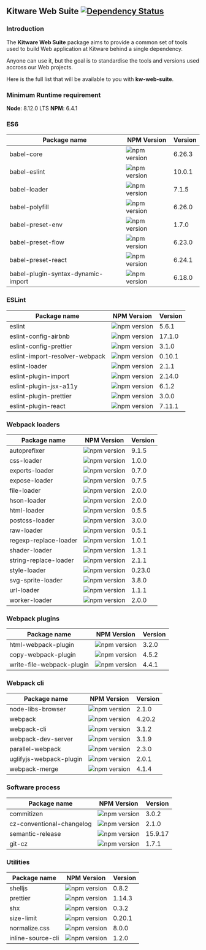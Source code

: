 ## Kitware Web Suite [![Dependency Status](https://img.shields.io/david/kitware/kw-web-suite.svg)](https://david-dm.org/kitware/kw-web-suite)

### Introduction

The **Kitware Web Suite** package aims to provide a common
set of tools used to build Web application at Kitware behind
a single dependency.

Anyone can use it, but the goal is to standardise
the tools and versions used accross our Web projects.

Here is the full list that will be available to you with **kw-web-suite**.

### Minimum Runtime requirement

__Node__: 8.12.0 LTS
__NPM__: 6.4.1

### ES6

Package name                            | NPM Version                                                      | Version
--------------------------------------- | ---------------------------------------------------------------- | ---------
babel-core                              | ![npm version](https://badge.fury.io/js/babel-core.svg)          | 6.26.3
babel-eslint                            | ![npm version](https://badge.fury.io/js/babel-eslint.svg)        | 10.0.1
babel-loader                            | ![npm version](https://badge.fury.io/js/babel-loader.svg)        | 7.1.5
babel-polyfill                          | ![npm version](https://badge.fury.io/js/babel-polyfill.svg)      | 6.26.0
babel-preset-env                        | ![npm version](https://badge.fury.io/js/babel-preset-env.svg)    | 1.7.0
babel-preset-flow                       | ![npm version](https://badge.fury.io/js/babel-preset-flow.svg)   | 6.23.0
babel-preset-react                      | ![npm version](https://badge.fury.io/js/babel-preset-react.svg)  | 6.24.1
babel-plugin-syntax-dynamic-import      | ![npm version](https://badge.fury.io/js/babel-plugin-syntax-dynamic-import.svg)  | 6.18.0

### ESLint

Package name                   | NPM Version                                                                | Version
------------------------------ | -------------------------------------------------------------------------- | --------
eslint                         | ![npm version](https://badge.fury.io/js/eslint.svg)                        | 5.6.1
eslint-config-airbnb           | ![npm version](https://badge.fury.io/js/eslint-config-airbnb.svg)          | 17.1.0
eslint-config-prettier         | ![npm version](https://badge.fury.io/js/eslint-config-prettier.svg)        | 3.1.0
eslint-import-resolver-webpack | ![npm version](https://badge.fury.io/js/eslint-import-resolver-webpack.svg)| 0.10.1
eslint-loader                  | ![npm version](https://badge.fury.io/js/eslint-loader.svg)                 | 2.1.1
eslint-plugin-import           | ![npm version](https://badge.fury.io/js/eslint-plugin-import.svg)          | 2.14.0
eslint-plugin-jsx-a11y         | ![npm version](https://badge.fury.io/js/eslint-plugin-jsx-a11y.svg)        | 6.1.2
eslint-plugin-prettier         | ![npm version](https://badge.fury.io/js/eslint-plugin-prettier.svg)        | 3.0.0
eslint-plugin-react            | ![npm version](https://badge.fury.io/js/eslint-plugin-react.svg)           | 7.11.1

### Webpack loaders

Package name          | NPM Version                                                       | Version
--------------------- | ----------------------------------------------------------------- | --------
autoprefixer          | ![npm version](https://badge.fury.io/js/autoprefixer.svg)         | 9.1.5
css-loader            | ![npm version](https://badge.fury.io/js/css-loader.svg)           | 1.0.0
exports-loader        | ![npm version](https://badge.fury.io/js/exports-loader.svg)       | 0.7.0
expose-loader         | ![npm version](https://badge.fury.io/js/expose-loader.svg)        | 0.7.5
file-loader           | ![npm version](https://badge.fury.io/js/file-loader.svg)          | 2.0.0
hson-loader           | ![npm version](https://badge.fury.io/js/hson-loader.svg)          | 2.0.0
html-loader           | ![npm version](https://badge.fury.io/js/html-loader.svg)          | 0.5.5
postcss-loader        | ![npm version](https://badge.fury.io/js/postcss-loader.svg)       | 3.0.0
raw-loader            | ![npm version](https://badge.fury.io/js/raw-loader.svg)           | 0.5.1
regexp-replace-loader | ![npm version](https://badge.fury.io/js/regexp-replace-loader.svg)| 1.0.1
shader-loader         | ![npm version](https://badge.fury.io/js/shader-loader.svg)        | 1.3.1
string-replace-loader | ![npm version](https://badge.fury.io/js/string-replace-loader.svg)| 2.1.1
style-loader          | ![npm version](https://badge.fury.io/js/style-loader.svg)         | 0.23.0
svg-sprite-loader     | ![npm version](https://badge.fury.io/js/svg-sprite-loader.svg)    | 3.8.0
url-loader            | ![npm version](https://badge.fury.io/js/url-loader.svg)           | 1.1.1
worker-loader         | ![npm version](https://badge.fury.io/js/worker-loader.svg)        | 2.0.0

### Webpack plugins

Package name        | NPM Version                                                      | Version
------------------- | ---------------------------------------------------------------- | --------
html-webpack-plugin | ![npm version](https://badge.fury.io/js/html-webpack-plugin.svg) | 3.2.0
copy-webpack-plugin | ![npm version](https://badge.fury.io/js/copy-webpack-plugin.svg) | 4.5.2
write-file-webpack-plugin | ![npm version](https://badge.fury.io/js/write-file-webpack-plugin.svg) | 4.4.1

### Webpack cli

Package name            | NPM Version                                                          | Version
----------------------- | -------------------------------------------------------------------- | --------
node-libs-browser       | ![npm version](https://badge.fury.io/js/node-libs-browser.svg)       | 2.1.0
webpack                 | ![npm version](https://badge.fury.io/js/webpack.svg)                 | 4.20.2
webpack-cli             | ![npm version](https://badge.fury.io/js/webpack-cli.svg)             | 3.1.2
webpack-dev-server      | ![npm version](https://badge.fury.io/js/webpack-dev-server.svg)      | 3.1.9
parallel-webpack        | ![npm version](https://badge.fury.io/js/parallel-webpack.svg)        | 2.3.0
uglifyjs-webpack-plugin | ![npm version](https://badge.fury.io/js/uglifyjs-webpack-plugin.svg) | 2.0.1
webpack-merge           | ![npm version](https://badge.fury.io/js/webpack-merge.svg)           | 4.1.4

### Software process

Package name              | NPM Version                                                            | Version
------------------------- | ---------------------------------------------------------------------- | --------
commitizen                | ![npm version](https://badge.fury.io/js/commitizen.svg)                | 3.0.2
cz-conventional-changelog | ![npm version](https://badge.fury.io/js/cz-conventional-changelog.svg) | 2.1.0
semantic-release          | ![npm version](https://badge.fury.io/js/semantic-release.svg)          | 15.9.17
git-cz                    | ![npm version](https://badge.fury.io/js/git-cz.svg)                    | 1.7.1

### Utilities

Package name      | NPM Version                                                    | Version
----------------- | -------------------------------------------------------------- | --------
shelljs           | ![npm version](https://badge.fury.io/js/shelljs.svg)           | 0.8.2
prettier          | ![npm version](https://badge.fury.io/js/prettier.svg)          | 1.14.3
shx               | ![npm version](https://badge.fury.io/js/shx.svg)               | 0.3.2
size-limit        | ![npm version](https://badge.fury.io/js/size-limit.svg)        | 0.20.1
normalize.css     | ![npm version](https://badge.fury.io/js/normalize.css.svg)     | 8.0.0
inline-source-cli | ![npm version](https://badge.fury.io/js/inline-source-cli.svg) | 1.2.0
